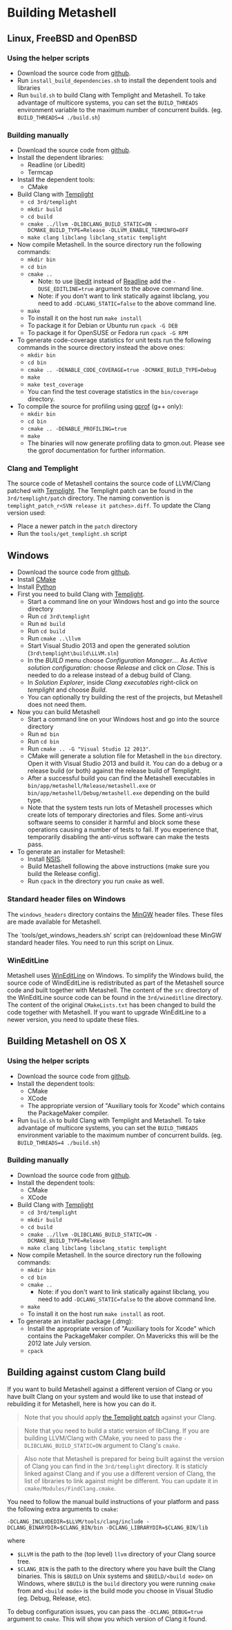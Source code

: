 # Building Metashell

## Linux, FreeBSD and OpenBSD

### Using the helper scripts

* Download the source code from [github](http://github.com/sabel83/metashell).
* Run `install_build_dependencies.sh` to install the dependent tools and
  libraries
* Run `build.sh` to build Clang with Templight and Metashell. To take advantage
  of multicore systems, you can set the `BUILD_THREADS` environment variable to
  the maximum number of concurrent builds. (eg. `BUILD_THREADS=4 ./build.sh`)

### Building manually

* Download the source code from [github](http://github.com/sabel83/metashell).
* Install the dependent libraries:
    * Readline (or Libedit)
    * Termcap
* Install the dependent tools:
    * CMake
* Build Clang with [Templight](https://github.com/mikael-s-persson/templight)
    * `cd 3rd/templight`
    * `mkdir build`
    * `cd build`
    * `cmake ../llvm -DLIBCLANG_BUILD_STATIC=ON -DCMAKE_BUILD_TYPE=Release -DLLVM_ENABLE_TERMINFO=OFF`
    * `make clang libclang libclang_static templight`
* Now compile Metashell. In the source directory run the following commands:
    * `mkdir bin`
    * `cd bin`
    * `cmake ..`
        * Note: to use
          [libedit](http://thrysoee.dk/editline/) instead
          of [Readline](http://cnswww.cns.cwru.edu/php/chet/readline/rltop.html)
          add the `-DUSE_EDITLINE=true` argument to the above command line.
        * Note: if you don't want to link statically against libclang, you need to
          add `-DCLANG_STATIC=false` to the above command line.
    * `make`
    * To install it on the host run `make install`
    * To package it for Debian or Ubuntu run `cpack -G DEB`
    * To package it for OpenSUSE or Fedora run `cpack -G RPM`
* To generate code-coverage statistics for unit tests run the following commands
  in the source directory instead the above ones:
    * `mkdir bin`
    * `cd bin`
    * `cmake .. -DENABLE_CODE_COVERAGE=true -DCMAKE_BUILD_TYPE=Debug`
    * `make`
    * `make test_coverage`
    * You can find the test coverage statistics in the `bin/coverage` directory.
* To compile the source for profiling using
  [gprof](https://www.cs.utah.edu/dept/old/texinfo/as/gprof.html) (g++ only):
    * `mkdir bin`
    * `cd bin`
    * `cmake .. -DENABLE_PROFILING=true`
    * `make`
    * The binaries will now generate profiling data to gmon.out.
      Please see the gprof documentation for further information.

### Clang and Templight

The source code of Metashell contains the source code of LLVM/Clang patched with
[Templight](https://github.com/mikael-s-persson/templight). The Templight patch
can be found in the `3rd/templight/patch` directory. The naming convention is
`templight_patch_r<SVN release it patches>.diff`. To update the Clang version
used:

* Place a newer patch in the `patch` directory
* Run the `tools/get_templight.sh` script

## Windows

* Download the source code from [github](http://github.com/sabel83/metashell).
* Install [CMake](http://cmake.org/)
* Install [Python](https://www.python.org/downloads/)
* First you need to build Clang with
  [Templight](https://github.com/mikael-s-persson/templight).
    * Start a command line on your Windows host and go into the source directory
    * Run `cd 3rd\templight`
    * Run `md build`
    * Run `cd build`
    * Run `cmake ..\llvm`
    * Start Visual Studio 2013 and open the generated solution
      (`3rd\templight\build\LLVM.sln`)
    * In the _BUILD_ menu choose _Configuration Manager..._. As
      _Active solution configuration:_ choose _Release_ and click on _Close_.
      This is needed to do a release instead of a debug build of Clang.
    * In _Solution Explorer_, inside _Clang executables_ right-click on
      _templight_ and choose _Build_.
    * You can optionally try building the rest of the projects, but Metashell
      does not need them.
* Now you can build Metashell
    * Start a command line on your Windows host and go into the source directory
    * Run `md bin`
    * Run `cd bin`
    * Run `cmake .. -G "Visual Studio 12 2013"`.
    * CMake will generate a solution file for Metashell in the `bin` directory.
      Open it with Visual Studio 2013 and build it. You can do a debug or a
      release build (or both) against the release build of Templight.
    * After a successful build you can find the Metashell executables in
      `bin/app/metashell/Release/metashell.exe` or
      `bin/app/metashell/Debug/metashell.exe` depending on the build type.
    * Note that the system tests run lots of Metashell processes which create
      lots of temporary directories and files. Some anti-virus software seems to
      consider it harmful and block some these operations causing a number of
      tests to fail. If you experience that, temporarily disabling the
      anti-virus software can make the tests pass.
* To generate an installer for Metashell:
    * Install [NSIS](http://nsis.sourceforge.net).
    * Build Metashell following the above instructions (make sure you build the
      Release config).
    * Run `cpack` in the directory you run `cmake` as well.

### Standard header files on Windows

The `windows_headers` directory contains the [MinGW](http://mingw.org/) header
files. These files are made available for Metashell.

The `tools/get_windows_headers.sh' script can (re)download these MinGW standard
header files. You need to run this script on Linux.

### WinEditLine

Metashell uses [WinEditLine](http://mingweditline.sourceforge.net/) on Windows.
To simplify the Windows build, the source code of WindEditLine is redistributed
as part of the Metashell source code and built together with Metashell.
The content of the `src` directory of the WinEditLine source code can be found
in the `3rd/wineditline` directory. The content of the original `CMakeLists.txt`
has been changed to build the code together with Metashell. If you want to
upgrade WinEditLine to a newer version, you need to update these files.

## Building Metashell on OS X

### Using the helper scripts

* Download the source code from [github](http://github.com/sabel83/metashell).
* Install the dependent tools:
    * CMake
    * XCode
    * The appropriate version of "Auxiliary tools for Xcode" which contains the
      PackageMaker compiler.
* Run `build.sh` to build Clang with Templight and Metashell. To take advantage
  of multicore systems, you can set the `BUILD_THREADS` environment variable to
  the maximum number of concurrent builds. (eg. `BUILD_THREADS=4 ./build.sh`)

### Building manually

* Download the source code from [github](http://github.com/sabel83/metashell).
* Install the dependent tools:
    * CMake
    * XCode
* Build Clang with [Templight](https://github.com/mikael-s-persson/templight)
    * `cd 3rd/templight`
    * `mkdir build`
    * `cd build`
    * `cmake ../llvm -DLIBCLANG_BUILD_STATIC=ON -DCMAKE_BUILD_TYPE=Release`
    * `make clang libclang libclang_static templight`
* Now compile Metashell. In the source directory run the following commands:
    * `mkdir bin`
    * `cd bin`
    * `cmake ..`
        * Note: if you don't want to link statically against libclang, you need to
          add `-DCLANG_STATIC=false` to the above command line.
    * `make`
    * To install it on the host run `make install` as root.
* To generate an installer package (.dmg):
    * Install the appropriate version of "Auxiliary tools for Xcode" which
      contains the PackageMaker compiler. On Mavericks this will be the 2012
      late July version.
    * `cpack`

## Building against custom Clang build

If you want to build Metashell against a different version of Clang or you have
built Clang on your system and would like to use that instead of rebuilding it
for Metashell, here is how you can do it.

> Note that you should apply [the Templight
> patch](https://github.com/mikael-s-persson/templight) against your Clang.

> Note that you need to build a static version of libClang. If you are building
> LLVM/Clang with CMake, you need to pass the `-DLIBCLANG_BUILD_STATIC=ON`
> argument to Clang's `cmake`.

> Also note that Metashell is prepared for being built against the version of
> Clang you can find in the `3rd/templight` directory. It is staticly linked
> against Clang and if you use a different version of Clang, the list of
> libraries to link against might be different. You can update it in
> `cmake/Modules/FindClang.cmake`.

You need to follow the manual build instructions of your platform and pass the
following extra arguments to `cmake`:

```
-DCLANG_INCLUDEDIR=$LLVM/tools/clang/include -DCLANG_BINARYDIR=$CLANG_BIN/bin -DCLANG_LIBRARYDIR=$CLANG_BIN/lib
```

where

* `$LLVM` is the path to the (top level) `llvm` directory of your Clang source
  tree.
* `$CLANG_BIN` is the path to the directory where you have built the Clang
  binaries. This is `$BUILD` on Unix systems and `$BUILD/<build mode>` on
  Windows, where `$BUILD` is the `build` directory you were running `cmake` from
  and `<build mode>` is the build mode you choose in Visual Studio (eg. Debug,
  Release, etc).

To debug configuration issues, you can pass the `-DCLANG_DEBUG=true` argument to
`cmake`. This will show you which version of Clang it found.

<p>&nbsp;</p>

